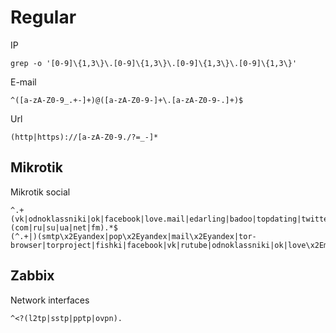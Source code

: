 # Regular

IP
```
grep -o '[0-9]\{1,3\}\.[0-9]\{1,3\}\.[0-9]\{1,3\}\.[0-9]\{1,3\}'
```

E-mail
```
^([a-zA-Z0-9_.+-]+)@([a-zA-Z0-9-]+\.[a-zA-Z0-9-.]+)$
```

Url
```
(http|https)://[a-zA-Z0-9./?=_-]*
```

## Mikrotik
Mikrotik social

```
^.+(vk|odnoklassniki|ok|facebook|love.mail|edarling|badoo|topdating|twitter|instagram|ask|meetme).(com|ru|su|ua|net|fm).*$
(^.+|)(smtp\x2Eyandex|pop\x2Eyandex|mail\x2Eyandex|tor-browser|torproject|fishki|facebook|vk|rutube|odnoklassniki|ok|love\x2Email|edarling|badoo|topdating|twitter|instagram|ask|meetme|e\x2Email|mail\x2Erambler|mail\x2Egoogle|mail\x2Eyahoo|cameleo|px2\x2Ezedt|drive\x2Egoogle|cloud\x2Email)\x2E(com|ru|su|ua|net|fm|xyz|eu|org|info|softok).*$
```

## Zabbix
Network interfaces
```
^<?(l2tp|sstp|pptp|ovpn).
```

